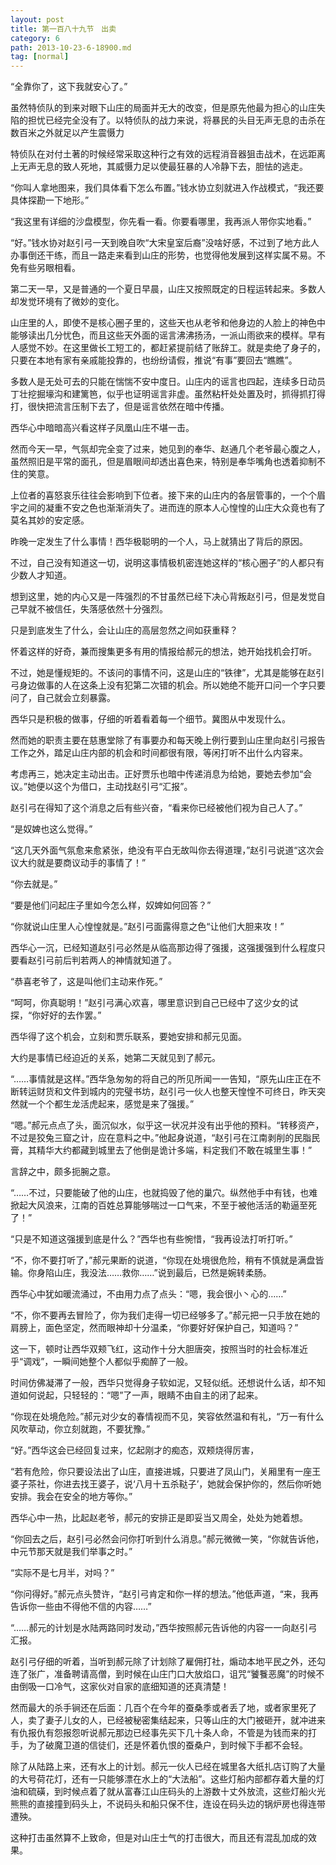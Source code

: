 ```yaml
---
layout: post
title: 第一百八十九节　出卖
category: 6
path: 2013-10-23-6-18900.md
tag: [normal]
---
```


“全靠你了，这下我就安心了。”

虽然特侦队的到来对眼下山庄的局面并无大的改变，但是原先他最为担心的山庄失陷的担忧已经完全没有了。以特侦队的战力来说，将暴民的头目无声无息的击杀在数百米之外就足以产生震慑力

特侦队在对付土著的时候经常采取这种行之有效的远程消音器狙击战术，在远距离上无声无息的致人死地，其威慑力足以使最狂暴的人冷静下去，胆怯的逃走。

“你叫人拿地图来，我们具体看下怎么布置。”钱水协立刻就进入作战模式，“我还要具体探勘一下地形。”

“我这里有详细的沙盘模型，你先看一看。你要看哪里，我再派人带你实地看。”

“好。”钱水协对赵引弓一天到晚自吹“大宋皇室后裔”没啥好感，不过到了地方此人办事倒还干练，而且一路走来看到山庄的形势，也觉得他发展到这样实属不易。不免有些另眼相看。

第二天一早，又是普通的一个夏日早晨，山庄又按照既定的日程运转起来。多数人却发觉环境有了微妙的变化。

山庄里的人，即使不是核心圈子里的，这些天也从老爷和他身边的人脸上的神色中能够读出几分忧色，而且这些天外面的谣言沸沸扬汤，一派山雨欲来的模样。早有人感觉不妙。在这里做长工短工的，都赶紧提前结了账辞工。就是卖绝了身子的，只要在本地有家有亲戚能投靠的，也纷纷请假，推说“有事”要回去“瞧瞧”。

多数人是无处可去的只能在惴惴不安中度日。山庄内的谣言也四起，连续多日动员丁壮挖掘壕沟和建篱笆，似乎也证明谣言非虚。虽然粘杆处处置及时，抓得抓打得打，很快把流言压制下去了，但是谣言依然在暗中传播。

西华心中暗暗高兴看这样子凤凰山庄不堪一击。

然而今天一早，气氛却完全变了过来，她见到的奉华、赵通几个老爷最心腹之人，虽然照旧是平常的面孔，但是眉眼间却透出喜色来，特别是奉华嘴角也透着抑制不住的笑意。

上位者的喜怒哀乐往往会影响到下位者。接下来的山庄内的各层管事的，一个个眉宇之间的凝重不安之色也渐渐消失了。进而连的原本人心惶惶的山庄大众竟也有了莫名其妙的安定感。

昨晚一定发生了什么事情！西华极聪明的一个人，马上就猜出了背后的原因。

不过，自己没有知道这一切，说明这事情极机密连她这样的“核心圈子”的人都只有少数人才知道。

想到这里，她的内心又是一阵强烈的不甘虽然已经下决心背叛赵引弓，但是发觉自己早就不被信任，失落感依然十分强烈。

只是到底发生了什么，会让山庄的高层忽然之间如获重释？

怀着这样的好奇，兼而搜集更多有用的情报给郝元的想法，她开始找机会打听。

不过，她是懂规矩的。不该问的事情不问，这是山庄的“铁律”，尤其是能够在赵引弓身边做事的人在这条上没有犯第二次错的机会。所以她绝不能开口问一个字只要问了，自己就会立刻暴露。

西华只是积极的做事，仔细的听着看着每一个细节。冀图从中发现什么。

然而她的职责主要在慈惠堂除了有事要办和每天晚上例行要到山庄里向赵引弓报告工作之外，踏足山庄内部的机会和时间都很有限，等闲打听不出什么内容来。

考虑再三，她决定主动出击。正好贾乐也暗中传递消息为给她，要她去参加“会议。”她便以这个为借口，主动找赵引弓“汇报”。

赵引弓在得知了这个消息之后有些兴奋，“看来你已经被他们视为自己人了。”

“是奴婢也这么觉得。”

“这几天外面气氛愈来愈紧张，绝没有平白无故叫你去得道理，”赵引弓说道“这次会议大约就是要商议动手的事情了！”

“你去就是。”

“要是他们问起庄子里如今怎么样，奴婢如何回答？”

“你就说山庄里人心惶惶就是。”赵引弓面露得意之色“让他们大胆来攻！”

西华心一沉，已经知道赵引弓必然是从临高那边得了强援，这强援强到什么程度只要看赵引弓前后判若两人的神情就知道了。

“恭喜老爷了，这是叫他们主动来作死。”

“呵呵，你真聪明！”赵引弓满心欢喜，哪里意识到自己已经中了这少女的试探，“你好好的去作罢。”

西华得了这个机会，立刻和贾乐联系，要她安排和郝元见面。

大约是事情已经迫近的关系，她第二天就见到了郝元。

“……事情就是这样。”西华急匆匆的将自己的所见所闻一一告知，“原先山庄正在不断转运财货和文件到城内的完璧书坊，赵引弓一伙人也整天惶惶不可终日，昨天突然就一个个都生龙活虎起来，感觉是来了强援。”

“嗯。”郝元点点了头，面沉似水，似乎这一状况并没有出乎他的预料。“转移资产，不过是狡兔三窟之计，应在意料之中。”他起身说道，“赵引弓在江南剥削的民脂民膏，其精华大约都藏到城里去了他倒是诡计多端，料定我们不敢在城里生事！”

言辞之中，颇多扼腕之意。

“……不过，只要能破了他的山庄，也就捣毁了他的巢穴。纵然他手中有钱，也难掀起大风浪来，江南的百姓总算能够喘过一口气来，不至于被他活活的勒逼至死了！”

“只是不知道这强援到底是什么？”西华也有些惋惜，“我再设法打听打听。”

“不，你不要打听了，”郝元果断的说道，“你现在处境很危险，稍有不慎就是满盘皆输。你身陷山庄，我没法……救你……”说到最后，已然是婉转柔肠。

西华心中犹如暖流涌过，不由用力点了点头：“嗯，我会很小丶心的……”

“不，你不要再去冒险了，你为我们走得一切已经够多了。”郝元把一只手放在她的肩膀上，面色坚定，然而眼神却十分温柔，“你要好好保护自己，知道吗？”

这一下，顿时让西华双颊飞红，这动作十分大胆唐突，按照当时的社会标准近乎“调戏”，一瞬间她整个人都似乎痴醉了一般。

时间仿佛凝滞了一般，西华只觉得身子软如泥，又轻似纸。还想说什么话，却不知道如何说起，只轻轻的：“嗯”了一声，眼睛不由自主的闭了起来。

“你现在处境危险。”郝元对少女的春情视而不见，笑容依然温和有礼，“万一有什么风吹草动，你立刻就跑，不要犹豫。”

“好。”西华这会已经回复过来，忆起刚才的痴态，双颊烧得厉害，

“若有危险，你只要设法出了山庄，直接进城，只要进了凤山门，关厢里有一座王婆子茶社，你进去找王婆子，说‘八月十五杀鞑子’，她就会保护你的，然后你听她安排。我会在安全的地方等你。”

西华心中一热，比起赵老爷，郝元的安排正是即妥当又周全，处处为她着想。

“你回去之后，赵引弓必然会问你打听到什么消息。”郝元微微一笑，“你就告诉他，中元节那天就是我们举事之时。”

“实际不是七月半，对吗？”

“你问得好。”郝元点头赞许，“赵引弓肯定和你一样的想法。”他低声道，“来，我再告诉你一些由不得他不信的内容……”

“……郝元的计划是水陆两路同时发动，”西华按照郝元告诉他的内容一一向赵引弓汇报。

赵引弓仔细的听着，当听到郝元除了计划除了雇佣打社，煽动本地平民之外，还勾连了张广，准备聘请高僧，到时候在山庄门口大放焰口，诅咒“饕餮恶魔”的时候不由倒吸一口冷气，这家伙对自家的底细知道的还真清楚！

然而最大的杀手锏还在后面：几百个在今年的蚕桑季或者丢了地，或者家里死了人，卖了妻子儿女的人，已经被秘密集结起来，只等山庄的大门被砸开，就冲进来有仇报仇有怨报怨听说郝元那边已经事先买下几十条人命，不管是为钱而来的打手，为了破魔卫道的信徒们，还是怀着仇恨的蚕桑户，到时候下手都不会轻。

除了从陆路上来，还有水上的计划。郝元一伙人已经在城里各大纸扎店订购了大量的大号荷花灯，还有一只能够漂在水上的“大法船”。这些灯船内部都存着大量的灯油和硫磺，到时候点着了就从富春江山庄码头的上游数十丈外放流，这些灯船火光熊熊的直接撞到码头上，不说码头和船只保不住，连设在码头边的锅炉房也得连带遭殃。

这种打击虽然算不上致命，但是对山庄士气的打击很大，而且还有混乱加成的效果。

